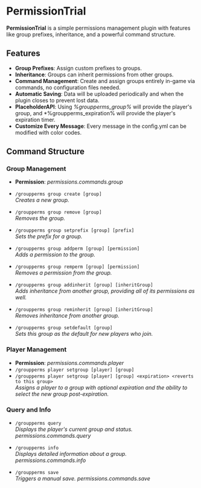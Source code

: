 # PermissionTrial

**PermissionTrial** is a simple permissions management plugin with features like group prefixes, inheritance, and a powerful command structure.

## Features
- **Group Prefixes**: Assign custom prefixes to groups.
- **Inheritance**: Groups can inherit permissions from other groups.
- **Command Management**: Create and assign groups entirely in-game via commands, no configuration files needed.
- **Automatic Saving**: Data will be uploaded periodically and when the plugin closes to prevent lost data.
- **PlaceholderAPI**: Using *%groupperms_group%* will provide the player's group, and *%groupperms_expiration% will provide the player's expiration timer.
- **Customize Every Message**: Every message in the config.yml can be modified with color codes.

## Command Structure

### Group Management
- **Permission**: *permissions.commands.group*
- `/groupperms group create [group]`  
  *Creates a new group.*
  
- `/groupperms group remove [group]`  
  *Removes the group.*

- `/groupperms group setprefix [group] [prefix]`  
  *Sets the prefix for a group.*

- `/groupperms group addperm [group] [permission]`  
  *Adds a permission to the group.*

- `/groupperms group remperm [group] [permission]`  
  *Removes a permission from the group.*

- `/groupperms group addinherit [group] [inheritGroup]`  
  *Adds inheritance from another group, providing all of its permissions as well.*

- `/groupperms group reminherit [group] [inheritGroup]`  
  *Removes inheritance from another group.*

- `/groupperms group setdefault [group]`  
  *Sets this group as the default for new players who join.*

### Player Management
- **Permission**: *permissions.commands.player*
- `/groupperms player setgroup [player] [group]`  
- `/groupperms player setgroup [player] [group] <expiration> <reverts to this group>`  
  *Assigns a player to a group with optional expiration and the ability to select the new group post-expiration.*

### Query and Info
- `/groupperms query`  
  *Displays the player's current group and status.*
  *permissions.commands.query*

- `/groupperms info`  
  *Displays detailed information about a group.*
  *permissions.commands.info*

- `/groupperms save`  
  *Triggers a manual save.*
  *permissions.commands.save*
